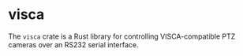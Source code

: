 # visca

The `visca` crate is a Rust library for controlling VISCA-compatible PTZ cameras over an RS232 serial interface.
